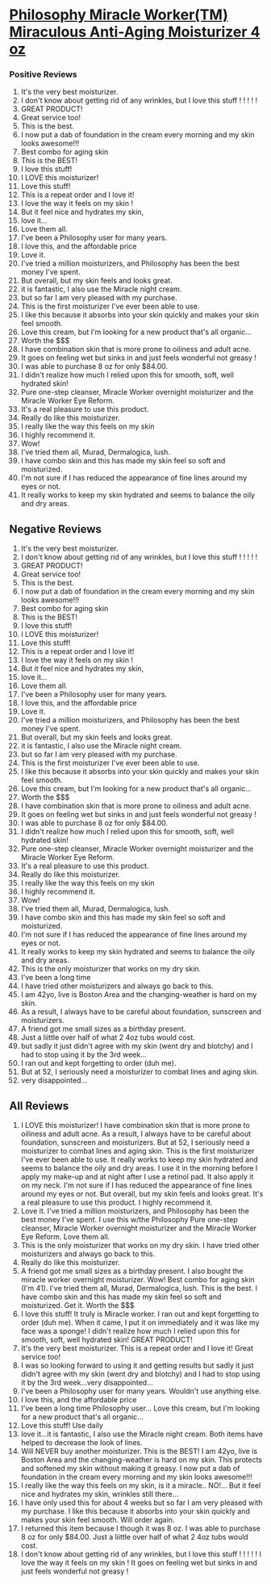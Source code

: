 # [Philosophy Miracle Worker(TM) Miraculous Anti-Aging Moisturizer 4 oz](https://products.checkmycream.com/products/Philosophy-Miracle-Worker(TM)-Miraculous-Anti-Aging-Moisturizer-4-oz.html)

### Positive Reviews

<ol>
      <li>It&#x27;s the very best moisturizer.  </li>
      <li>I don&#x27;t know about getting rid of any wrinkles, but I love this stuff ! ! ! ! !</li>
      <li>GREAT PRODUCT!</li>
      <li>Great service too!</li>
      <li>This is the best.  </li>
      <li>I now put a dab of foundation in the cream every morning and my skin looks awesome!!!</li>
      <li>Best combo for aging skin</li>
      <li>This is the BEST!</li>
      <li>I love this stuff!  </li>
      <li>I LOVE this moisturizer!</li>
      <li>Love this stuff!  </li>
      <li>This is a repeat order and I love it!</li>
      <li>I love the way it feels on my skin !</li>
      <li>But it feel nice and hydrates my skin,</li>
      <li>love it...</li>
      <li>Love them all.</li>
      <li>I&#x27;ve been a Philosophy user for many years.  </li>
      <li>I love this, and the affordable price</li>
      <li>Love it.</li>
      <li>I&#x27;ve tried a million moisturizers, and Philosophy has been the best money I&#x27;ve spent.</li>
      <li>But overall, but my skin feels and looks great.</li>
      <li>it is fantastic, I also use the Miracle night cream.  </li>
      <li>but so far I am very pleased with my purchase.  </li>
      <li>This is the first moisturizer I&#x27;ve ever been able to use.</li>
      <li>I like this because it absorbs into your skin quickly and makes your skin feel smooth.  </li>
      <li>Love this cream, but I&#x27;m looking for a new product that&#x27;s all organic...</li>
      <li>Worth the $$$</li>
      <li>I have combination skin that is more prone to oiliness and adult acne.</li>
      <li>It goes on feeling wet but sinks in and just feels wonderful not greasy !</li>
      <li>I was able to purchase 8 oz for only $84.00.</li>
      <li>I didn&#x27;t realize how much I relied upon this for smooth, soft, well hydrated skin!  </li>
      <li>Pure one-step cleanser, Miracle Worker overnight moisturizer and the Miracle Worker Eye Reform.</li>
      <li>It&#x27;s a real pleasure to use this product.</li>
      <li>Really do like this moisturizer.</li>
      <li>I really like the way this feels on my skin</li>
      <li>I highly recommend it.</li>
      <li>Wow!</li>
      <li>I&#x27;ve tried them all, Murad, Dermalogica, lush.</li>
      <li>I have combo skin and this has made my skin feel so soft and moisturized.</li>
      <li>I&#x27;m not sure if I has reduced the appearance of fine lines around my eyes or not.</li>
      <li>It really works to keep my skin hydrated and seems to balance the oily and dry areas.</li>
</ol>


<h2>Negative Reviews</h2>
<ol>
<li> It&#x27;s the very best moisturizer.  </li>
<li> I don&#x27;t know about getting rid of any wrinkles, but I love this stuff ! ! ! ! !</li>
<li> GREAT PRODUCT!</li>
<li> Great service too!</li>
<li> This is the best.  </li>
<li> I now put a dab of foundation in the cream every morning and my skin looks awesome!!!</li>
<li> Best combo for aging skin</li>
<li> This is the BEST!</li>
<li> I love this stuff!  </li>
<li> I LOVE this moisturizer!</li>
<li> Love this stuff!  </li>
<li> This is a repeat order and I love it!</li>
<li> I love the way it feels on my skin !</li>
<li> But it feel nice and hydrates my skin,</li>
<li> love it...</li>
<li> Love them all.</li>
<li> I&#x27;ve been a Philosophy user for many years.  </li>
<li> I love this, and the affordable price</li>
<li> Love it.</li>
<li> I&#x27;ve tried a million moisturizers, and Philosophy has been the best money I&#x27;ve spent.</li>
<li> But overall, but my skin feels and looks great.</li>
<li> it is fantastic, I also use the Miracle night cream.  </li>
<li> but so far I am very pleased with my purchase.  </li>
<li> This is the first moisturizer I&#x27;ve ever been able to use.</li>
<li> I like this because it absorbs into your skin quickly and makes your skin feel smooth.  </li>
<li> Love this cream, but I&#x27;m looking for a new product that&#x27;s all organic...</li>
<li> Worth the $$$</li>
<li> I have combination skin that is more prone to oiliness and adult acne.</li>
<li> It goes on feeling wet but sinks in and just feels wonderful not greasy !</li>
<li> I was able to purchase 8 oz for only $84.00.</li>
<li> I didn&#x27;t realize how much I relied upon this for smooth, soft, well hydrated skin!  </li>
<li> Pure one-step cleanser, Miracle Worker overnight moisturizer and the Miracle Worker Eye Reform.</li>
<li> It&#x27;s a real pleasure to use this product.</li>
<li> Really do like this moisturizer.</li>
<li> I really like the way this feels on my skin</li>
<li> I highly recommend it.</li>
<li> Wow!</li>
<li> I&#x27;ve tried them all, Murad, Dermalogica, lush.</li>
<li> I have combo skin and this has made my skin feel so soft and moisturized.</li>
<li> I&#x27;m not sure if I has reduced the appearance of fine lines around my eyes or not.</li>
<li> It really works to keep my skin hydrated and seems to balance the oily and dry areas.</li>
<li> This is the only moisturizer that works on my dry skin.  </li>
<li> I&#x27;ve been a long time</li>
<li> I have tried other moisturizers and always go back to this.</li>
<li> I am 42yo, live is Boston Area and the changing-weather is hard on my skin.</li>
<li> As a result, I always have to be careful about foundation, sunscreen and moisturizers.</li>
<li> A friend got me small sizes as a birthday present.</li>
<li> Just a liittle over half of what 2 4oz tubs would cost.</li>
<li> but sadly it just didn&#x27;t agree with my skin (went dry and blotchy) and I had to stop using it by the 3rd week...</li>
<li> I ran out and kept forgetting to order (duh me).  </li>
<li> But at 52, I seriously need a moisturizer to combat lines and aging skin.</li>
<li> very disappointed...</li>
</ol>

<h2>All Reviews</h2>

<ol>
    <li> I LOVE this moisturizer! I have combination skin that is more prone to oiliness and adult acne. As a result, I always have to be careful about foundation, sunscreen and moisturizers. But at 52, I seriously need a moisturizer to combat lines and aging skin. This is the first moisturizer I&#x27;ve ever been able to use. It really works to keep my skin hydrated and seems to balance the oily and dry areas. I use it in the morning before I apply my make-up and at night after I use a retinol pad.  It also apply it on my neck. I&#x27;m not sure if I has reduced the appearance of fine lines around my eyes or not. But overall, but my skin feels and looks great. It&#x27;s a real pleasure to use this product. I highly recommend it.</li>
    <li> Love it. I&#x27;ve tried a million moisturizers, and Philosophy has been the best money I&#x27;ve spent. I use this w/the Philosophy Pure one-step cleanser, Miracle Worker overnight moisturizer and the Miracle Worker Eye Reform. Love them all.</li>
    <li> This is the only moisturizer that works on my dry skin.  I have tried other moisturizers and always go back to this.</li>
    <li> Really do like this moisturizer.</li>
    <li> A friend got me small sizes as a birthday present. I also bought the miracle worker overnight moisturizer. Wow! Best combo for aging skin (I&#x27;m 41). I&#x27;ve tried them all, Murad, Dermalogica, lush. This is the best.  I have combo skin and this has made my skin feel so soft and moisturized. Get it. Worth the $$$</li>
    <li> I love this stuff!  It truly is Miracle worker.  I ran out and kept forgetting to order (duh me).  When it came, I put it on immediately and it was like my face was a sponge!  I didn&#x27;t realize how much I relied upon this for smooth, soft, well hydrated skin!  GREAT PRODUCT!</li>
    <li> It&#x27;s the very best moisturizer.  This is a repeat order and I love it! Great service too!</li>
    <li> I was so looking forward to using it and getting results but sadly it just didn&#x27;t agree with my skin (went dry and blotchy) and I had to stop using it by the 3rd week...very disappointed...</li>
    <li> I&#x27;ve been a Philosophy user for many years.  Wouldn&#x27;t use anything else.</li>
    <li> I love this, and the affordable price</li>
    <li> I&#x27;ve been a long time Philosophy user...  Love this cream, but I&#x27;m looking for a new product that&#x27;s all organic...</li>
    <li> Love this stuff!  Use daily</li>
    <li> love it...it is fantastic, I also use the Miracle night cream.  Both items have helped to decrease the look of lines.</li>
    <li> Will NEVER buy another moisturizer. This is the BEST! I am 42yo, live is Boston Area and the changing-weather is hard on my skin. This protects and softened my skin without making it greasy. I now put a dab of foundation in the cream every morning and my skin looks awesome!!!</li>
    <li> I really like the way this feels on my skin, is it a miracle.. NO!... But it feel nice and hydrates my skin, wrinkles still there...</li>
    <li> I have only used this for about 4 weeks but so far I am very pleased with my purchase.  I like this because it absorbs into your skin quickly and makes your skin feel smooth.  Will order again.</li>
    <li> I returned this item because I though it was 8 oz.  I was able to purchase 8 oz for only $84.00. Just a liittle over half of what 2 4oz tubs would cost.</li>
    <li> I don&#x27;t know about getting rid of any wrinkles, but I love this stuff ! ! ! ! ! I love the way it feels on my skin ! It goes on feeling wet but sinks in and just feels wonderful not greasy !</li>
</ol>





